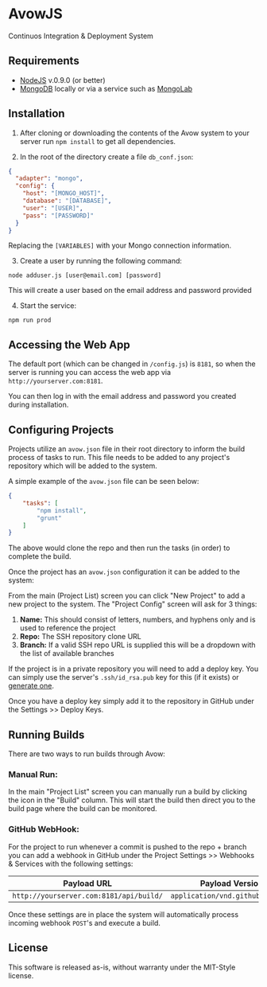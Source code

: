 # AvowJS

Continuos Integration & Deployment System

## Requirements

* [NodeJS](http://nodejs.org) v.0.9.0 (or better)
* [MongoDB](http://www.mongodb.com/) locally or via a service such as [MongoLab](http://mongolab.com)

## Installation

1. After cloning or downloading the contents of the Avow system to your server run
`npm install` to get all dependencies.

2. In the root of the directory create a file `db_conf.json`:

```json
{
  "adapter": "mongo",
  "config": {
    "host": "[MONGO_HOST]",
    "database": "[DATABASE]",
    "user": "[USER]",
    "pass": "[PASSWORD]"
  }
}
```

Replacing the `[VARIABLES]` with your Mongo connection information.

3. Create a user by running the following command:

```
node adduser.js [user@email.com] [password]
```

This will create a user based on the email address and password provided

4. Start the service:

```
npm run prod
```

## Accessing the Web App

The default port (which can be changed in `/config.js`) is `8181`, so when the
server is running you can access the web app via `http://yourserver.com:8181`.

You can then log in with the email address and password you created during installation.

## Configuring Projects

Projects utilize an `avow.json` file in their root directory to inform the build
process of tasks to run. This file needs to be added to any project's repository
which will be added to the system.

A simple example of the `avow.json` file can be seen below:

```json
{
    "tasks": [
        "npm install",
        "grunt"
    ]
}
```

The above would clone the repo and then run the tasks (in order) to complete the
build.

Once the project has an `avow.json` configuration it can be added to the system:

From the main (Project List) screen you can click "New Project" to add a new
project to the system. The "Project Config" screen will ask for 3 things:

1. **Name:** This should consist of letters, numbers, and hyphens only and is used to reference the project
2. **Repo:** The SSH repository clone URL
3. **Branch:** If a valid SSH repo URL is supplied this will be a dropdown with the list of available branches

If the project is in a private repository you will need to add a deploy key. You
can simply use the server's `.ssh/id_rsa.pub` key for this (if it exists) or
[generate one](https://help.github.com/articles/generating-ssh-keys).

Once you have a deploy key simply add it to the repository in GitHub under the
Settings >> Deploy Keys.

## Running Builds

There are two ways to run builds through Avow:

### Manual Run:

In the main "Project List" screen you can manually run a build by clicking the icon
in the "Build" column. This will start the build then direct you to the build page
where the build can be monitored.

### GitHub WebHook:

For the project to run whenever a commit is pushed to the repo + branch you can
add a webhook in GitHub under the Project Settings >> Webhooks & Services with the
following settings:

| **Payload URL**                         | **Payload Version**              |
|-----------------------------------------|----------------------------------|
| `http://yourserver.com:8181/api/build/` | `application/vnd.github.v3+form` |

Once these settings are in place the system will automatically process incoming
webhook `POST`'s and execute a build.

## License

This software is released as-is, without warranty under the MIT-Style license.
